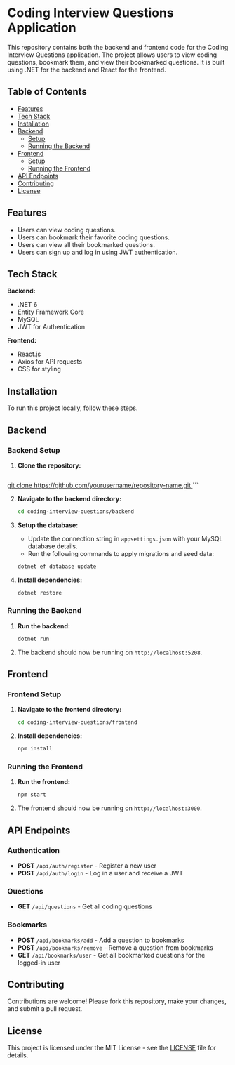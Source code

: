
# Coding Interview Questions Application

This repository contains both the backend and frontend code for the Coding Interview Questions application. The project allows users to view coding questions, bookmark them, and view their bookmarked questions. It is built using .NET for the backend and React for the frontend.

## Table of Contents

- [Features](#features)
- [Tech Stack](#tech-stack)
- [Installation](#installation)
- [Backend](#backend)
  - [Setup](#backend-setup)
  - [Running the Backend](#running-the-backend)
- [Frontend](#frontend)
  - [Setup](#frontend-setup)
  - [Running the Frontend](#running-the-frontend)
- [API Endpoints](#api-endpoints)
- [Contributing](#contributing)
- [License](#license)

## Features

- Users can view coding questions.
- Users can bookmark their favorite coding questions.
- Users can view all their bookmarked questions.
- Users can sign up and log in using JWT authentication.

## Tech Stack

**Backend:**
- .NET 6
- Entity Framework Core
- MySQL
- JWT for Authentication

**Frontend:**
- React.js
- Axios for API requests
- CSS for styling

## Installation

To run this project locally, follow these steps.

## Backend

### Backend Setup

1. **Clone the repository:**

    ```bash
[    git clone https://github.com/yourusername/repository-name.git
](https://github.com/Akashw16/coding-interview-questions.git)    ```

2. **Navigate to the backend directory:**

    ```bash
    cd coding-interview-questions/backend
    ```

3. **Setup the database:**

   - Update the connection string in `appsettings.json` with your MySQL database details.
   - Run the following commands to apply migrations and seed data:

    ```bash
    dotnet ef database update
    ```

4. **Install dependencies:**

    ```bash
    dotnet restore
    ```

### Running the Backend

1. **Run the backend:**

    ```bash
    dotnet run
    ```

2. The backend should now be running on `http://localhost:5208`.

## Frontend

### Frontend Setup

1. **Navigate to the frontend directory:**

    ```bash
    cd coding-interview-questions/frontend
    ```

2. **Install dependencies:**

    ```bash
    npm install
    ```

### Running the Frontend

1. **Run the frontend:**

    ```bash
    npm start
    ```

2. The frontend should now be running on `http://localhost:3000`.

## API Endpoints

### Authentication
- **POST** `/api/auth/register` - Register a new user
- **POST** `/api/auth/login` - Log in a user and receive a JWT

### Questions
- **GET** `/api/questions` - Get all coding questions

### Bookmarks
- **POST** `/api/bookmarks/add` - Add a question to bookmarks
- **POST** `/api/bookmarks/remove` - Remove a question from bookmarks
- **GET** `/api/bookmarks/user` - Get all bookmarked questions for the logged-in user

## Contributing

Contributions are welcome! Please fork this repository, make your changes, and submit a pull request.

## License

This project is licensed under the MIT License - see the [LICENSE](LICENSE) file for details.
